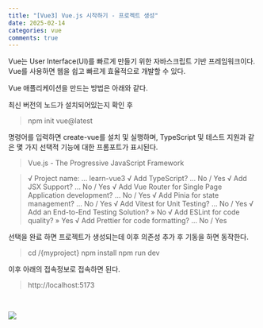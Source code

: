 ```yaml
---
title: "[Vue3] Vue.js 시작하기 - 프로젝트 생성"
date: 2025-02-14
categories: vue
comments: true
---
```


Vue는 User Interface(UI)를 빠르게 만들기 위한 자바스크립트 기반 프레임워크이다. Vue를 사용하면 웹을 쉽고 빠르게 효율적으로 개발할 수 있다.

Vue 애플리케이션을 만드는 방법은 아래와 같다.

최신 버전의 노드가 설치되어있는지 확인 후

> npm init vue@latest

명령어를 입력하면 create-vue를 설치 및 실행하며, TypeScript 및 테스트 지원과 같은 몇 가지 선택적 기능에 대한 프롬포트가 표시된다.

> Vue.js - The Progressive JavaScript Framework

> √ Project name: ... learn-vue3
> √ Add TypeScript? ... No / Yes
> √ Add JSX Support? ... No / Yes
> √ Add Vue Router for Single Page Application development? ... No / Yes
> √ Add Pinia for state management? ... No / Yes
> √ Add Vitest for Unit Testing? ... No / Yes
> √ Add an End-to-End Testing Solution? » No
> √ Add ESLint for code quality? » Yes
> √ Add Prettier for code formatting? ... No / Yes

선택을 완료 하면 프로젝트가 생성되는데 이후 의존성 추가 후 기동을 하면 동작한다.

> cd /{myproject}
> npm install
> npm run dev

이후 아래의 접속정보로 접속하면 된다.

> http://localhost:5173

<br/>

<p style="width:100%">
    <img src="/assets/images/language/vue/1.png">
</p>
